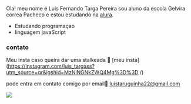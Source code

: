 Ola! meu nome é Luis Fernando Targa Pereira
sou aluno da escola Gelvira correa Pacheco
e estou estudando na [alura](https://www.alura.com.br/).

- Estudando programaçao
- linguagem javaScript
### contato
Meu insta caso queira dar uma stalkeada 💟 [meu insta](https://instagram.com/luis_targass?utm_source=qr&igshid=MzNlNGNkZWQ4Mg%3D%3D /)

pode entra em contato comigo por email📧
luistaruguinha22@gmail.com

![](https://media.tenor.com/0eGb_-zHJNIAAAAC/thumbs-up-thumbs-up-gif.gif)

